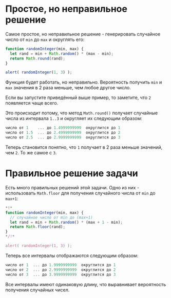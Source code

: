 # Простое, но неправильное решение

Самое простое, но неправильное решение - генерировать случайное число от `min` до `max` и округлять его:

```js run
function randomInteger(min, max) {
  let rand = min + Math.random() * (max - min); 
  return Math.round(rand);
}

alert( randomInteger(1, 3) );
```

Функция будет работать, но неправильно. Вероятность получить `min` и `max` значения в 2 раза меньше, чем любое другое число.

Если вы запустите приведённый выше пример, то заметите, что `2` появляется чаще всего.

Это происходит потому, что метод `Math.round()` получает случайные числа из интервала `1..3` и округляет их следующим образом:

```js no-beautify
число от 1    ... до 1.4999999999  округлится до 1
число от 1.5  ... до 2.4999999999  округлится до 2
число от 2.5  ... до 2.9999999999  округлится до 3
```

Теперь становится понятно, что `1` получает в 2 раза меньше значений, чем `2`. То же самое с `3`.

# Правильное решение задачи

Есть много правильных решений этой задачи. Одно из них - использовать `Math.floor` для получения случайного числа от `min` до `max+1`:

```js run
*!*
function randomInteger(min, max) {
  // случайное число от min до (max+1)
  let rand = min + Math.random() * (max + 1 - min);
  return Math.floor(rand);
}
*/!*

alert( randomInteger(1, 3) );
```

Теперь все интервалы отображаются следующим образом:

```js no-beautify
число от 1  ... до 1.9999999999  округлится до 1
число от 2  ... до 2.9999999999  округлится до 2
число от 3  ... до 3.9999999999  округлится до 3
```

Все интервалы имеют одинаковую длину, что выравнивает вероятность получения случайных чисел.
